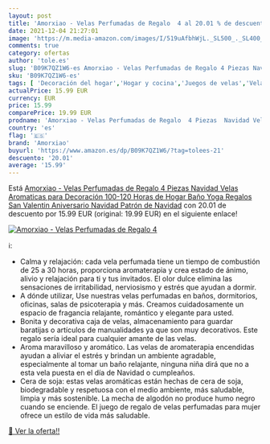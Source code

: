 ```yaml
---
layout: post
title: 'Amorxiao - Velas Perfumadas de Regalo  4 al 20.01 % de descuento'
date: 2021-12-04 21:27:01
image: 'https://m.media-amazon.com/images/I/519uAfbhWjL._SL500_._SL400_.jpg'
comments: true
category: ofertas
author: 'tole.es'
slug: 'B09K7QZ1W6-es Amorxiao - Velas Perfumadas de Regalo 4 Piezas Navidad...'
sku: 'B09K7QZ1W6-es'
tags: [ 'Decoración del hogar','Hogar y cocina','Juegos de velas','Velas','Velas y candelabros','amorxiao','navidad', ]
actualPrice: 15.99 EUR
currency: EUR
price: 15.99
comparePrice: 19.99 EUR
prodname: 'Amorxiao - Velas Perfumadas de Regalo  4 Piezas  Navidad Velas Aromaticas para Decoración 100-120 Horas de Hogar  Baño  Yoga  Regalos San Valentin  Aniversario  Navidad  Patrón de Navidad'
country: 'es'
flag: '🇪🇸'
brand: 'Amorxiao'
buyurl: 'https://www.amazon.es/dp/B09K7QZ1W6/?tag=tolees-21'
descuento: '20.01'
average: '15.99'
---
```


Está [Amorxiao - Velas Perfumadas de Regalo  4 Piezas  Navidad Velas Aromaticas para Decoración 100-120 Horas de Hogar  Baño  Yoga  Regalos San Valentin  Aniversario  Navidad  Patrón de Navidad](https://www.amazon.es/dp/B09K7QZ1W6/?tag=tolees-21) con 20.01 de descuento por 15.99 EUR (original: 19.99 EUR) en el siguiente enlace!

[![Amorxiao - Velas Perfumadas de Regalo  4](https://m.media-amazon.com/images/I/519uAfbhWjL._SL500_._SL400_.jpg)](https://www.amazon.es/dp/B09K7QZ1W6/?tag=tolees-21)

ℹ️:

- Calma y relajación: cada vela perfumada tiene un tiempo de combustión de 25 a 30 horas, proporciona aromaterapia y crea estado de ánimo, alivio y relajación para ti y tus invitados. El olor dulce elimina las sensaciones de irritabilidad, nerviosismo y estrés que ayudan a dormir.
- A dónde utilizar, Use nuestras velas perfumadas en baños, dormitorios, oficinas, salas de psicoterapia y más. Creamos cuidadosamente un espacio de fragancia relajante, romántico y elegante para usted.
- Bonita y decorativa caja de velas, almacenamiento para guardar baratijas o artículos de manualidades ya que son muy decorativos. Este regalo sería ideal para cualquier amante de las velas.
- Aroma maravilloso y aromático. Las velas de aromaterapia encendidas ayudan a aliviar el estrés y brindan un ambiente agradable, especialmente al tomar un baño relajante, ninguna niña dirá que no a esta vela puesta en el día de Navidad o cumpleaños.
- Cera de soja: estas velas aromáticas están hechas de cera de soja, biodegradable y respetuosa con el medio ambiente, más saludable, limpia y más sostenible. La mecha de algodón no produce humo negro cuando se enciende. El juego de regalo de velas perfumadas para mujer ofrece un estilo de vida más saludable.

[🛒 Ver la oferta!!](https://www.amazon.es/dp/B09K7QZ1W6/?tag=tolees-21)

